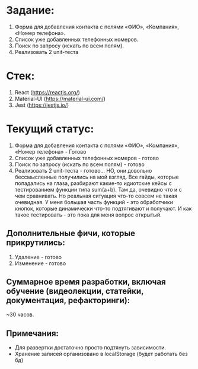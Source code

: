 # Задание:
1) Форма для добавления контакта с полями «ФИО», «Компания», «Номер телефона».
2) Список уже добавленных телефонных номеров.
3) Поиск по запросу (искать по всем полям).
4) Реализовать 2 unit-теста

# Стек:
1) React (https://reactjs.org/)
2) Material-UI (https://material-ui.com/)
3) Jest (https://jestjs.io/)

# Текущий статус:
1) Форма для добавления контакта с полями «ФИО», «Компания», «Номер телефона» - Готово
2) Список уже добавленных телефонных номеров - готово
3) Поиск по запросу (искать по всем полям) - готово
4) Реализовать 2 unit-теста - готово...
НО, они довольно бессмысленные получились на мой взгляд.
Все гайды, которые попадались на глаза, разбирают какие-то идиотские кейсы с тестированием функции типа sum(a+b).
Там да, очевидно что и с чем сравнивать. Но реальная ситуация что-то совсем не такая очевидная.
У меня большая часть функций - это обработчики кнопок, которые динамически что-то подтягивают и получают.
И как такое тестировать - это пока для меня вопрос открытый.

## Дополнительные фичи, которые прикрутились:
1. Удаление - готово
2. Изменение - готово

## Суммарное время разработки, включая обучение (видеолекции, статейки, документация, рефакторинги):
~30 часов.

## Примечания:
- Для развертки достаточно просто подтянуть зависимости.
- Хранение записей организовано в localStorage (будет работать без бд)
